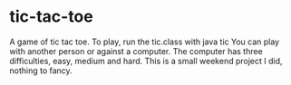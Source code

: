 tic-tac-toe
===========

A game of tic tac toe.
To play, run the tic.class with java tic
You can play with another person or against a computer.
The computer has three difficulties, easy, medium and hard.
This is a small weekend project I did, nothing to fancy. 
